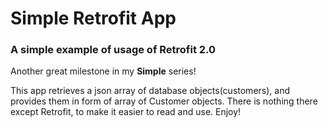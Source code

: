 # Simple Retrofit App

### A simple example of usage of Retrofit 2.0

Another great milestone in my **Simple** series!

This app retrieves a json array of database objects(customers), and provides them in form of array of Customer objects. There is nothing there except Retrofit, to make it easier to read and use. Enjoy!

